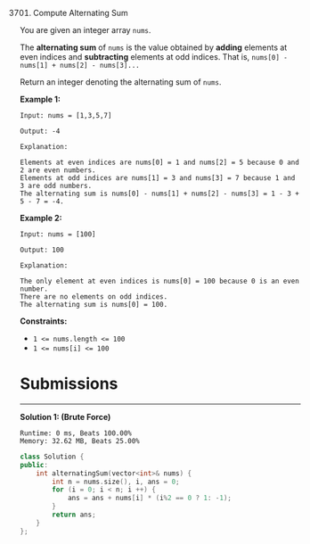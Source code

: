 3701. Compute Alternating Sum

You are given an integer array `nums`.

The **alternating sum** of `nums` is the value obtained by **adding** elements at even indices and **subtracting** elements at odd indices. That is, `nums[0] - nums[1] + nums[2] - nums[3]...`

Return an integer denoting the alternating sum of `nums`.

 

**Example 1:**
```
Input: nums = [1,3,5,7]

Output: -4

Explanation:

Elements at even indices are nums[0] = 1 and nums[2] = 5 because 0 and 2 are even numbers.
Elements at odd indices are nums[1] = 3 and nums[3] = 7 because 1 and 3 are odd numbers.
The alternating sum is nums[0] - nums[1] + nums[2] - nums[3] = 1 - 3 + 5 - 7 = -4.
```

**Example 2:**
```
Input: nums = [100]

Output: 100

Explanation:

The only element at even indices is nums[0] = 100 because 0 is an even number.
There are no elements on odd indices.
The alternating sum is nums[0] = 100.
```

**Constraints:**

* `1 <= nums.length <= 100`
* `1 <= nums[i] <= 100`

# Submissions
---
**Solution 1: (Brute Force)**
```
Runtime: 0 ms, Beats 100.00%
Memory: 32.62 MB, Beats 25.00%
```
```c++
class Solution {
public:
    int alternatingSum(vector<int>& nums) {
        int n = nums.size(), i, ans = 0;
        for (i = 0; i < n; i ++) {
            ans = ans + nums[i] * (i%2 == 0 ? 1: -1);
        }
        return ans;
    }
};
```
